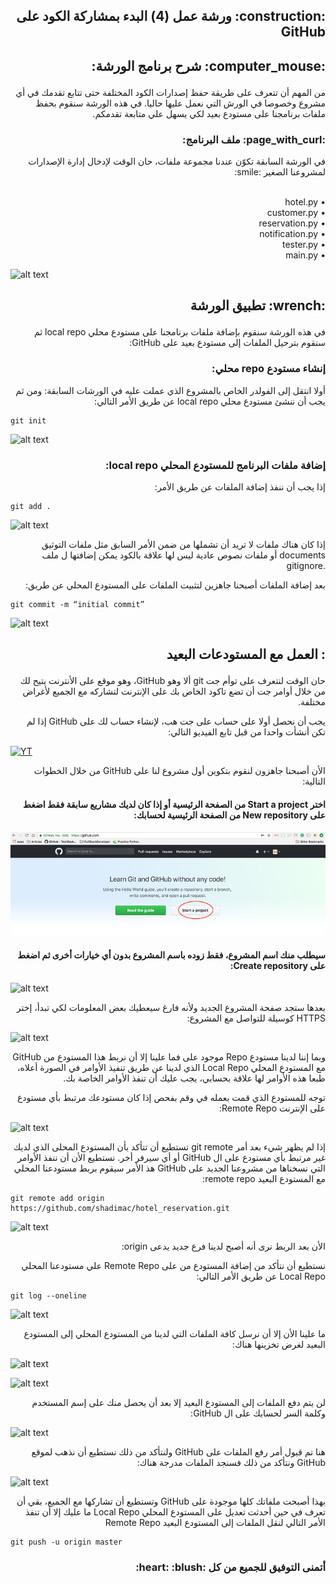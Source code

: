 
<h2>
<p dir='rtl' align='right'>
:construction: ورشة عمل (4) البدء بمشاركة الكود على GitHub 
</p>
</h2>

<h2>
<p dir='rtl' align='right'>
:computer_mouse: شرح برنامج الورشة:
</p>
</h2>

<p dir='rtl' align='right'>
من المهم أن تتعرف على طريقة حفظ إصدارات الكود المختلفة حتى تتابع تقدمك في أي مشروع وخصوصا في الورش التي نعمل عليها حاليا. في هذه الورشة سنقوم بحفظ ملفات برنامجنا على مستودع بعيد لكي يسهل علي متابعة تقدمكم.
</p>

<h3>
<p dir='rtl' align='right'>
:page_with_curl: ملف البرنامج:
</p>
</h3>

<p dir='rtl' align='right'>
في الورشة السابقة تكوّن عندنا مجموعة ملفات، حان الوقت لإدخال إدارة الإصدارات لمشروعنا الصغير :smile: 
</p>

<p dir='rtl' align='right'>
<br> •	hotel.py
<br> • customer.py
<br> • reservation.py
<br> •	notification.py
<br> •	tester.py
<br> • main.py
</p>

![alt text](pictures/1.png "")

<h2>
<p dir='rtl' align='right'>
:wrench:  تطبيق الورشة
</p>
</h2>

<p dir='rtl' align='right'>
في هذه الورشة سنقوم بإضافة ملفات برنامجنا على مستودع محلي local repo ثم سنقوم بترحيل الملفات إلى مستودع بعيد على GitHub: 
</p>

<h3>
<p dir='rtl' align='right'>
إنشاء مستودع repo محلي:
</p>
</h3>

<p dir='rtl' align='right'>
أولا انتقل إلى الفولدر الخاص بالمشروع الذي عملت عليه في الورشات السابقة:
ومن ثم يجب أن ننشئ مستودع محلي local repo  عن طريق الأمر التالي:
</p>

    git init

![alt text](pictures/2.png "")

<h3>
<p dir='rtl' align='right'>
إضافة ملفات البرنامج للمستودع المحلي local repo:
</p>
</h3>

<p dir='rtl' align='right'>
إذا يجب أن ننفذ إضافة الملفات عن طريق الأمر:
</p>

    git add . 

![alt text](pictures/3.png "")

<p dir='rtl' align='right'>
إذا كان هناك  ملفات لا تريد أن تشملها من ضمن الأمر السابق مثل ملفات التوثيق documents أو ملفات نصوص عادية ليس لها علاقة بالكود يمكن إضافتها ل ملف .gitignore
</p>

<p dir='rtl' align='right'>
بعد إضافة الملفات أصبحنا جاهزين لتثبيت الملفات على المستودع المحلي عن طريق:
</p>

    git commit -m “initial commit”

![alt text](pictures/4.png "")

<h2>
<p dir='rtl' align='right'>
: العمل مع المستودعات البعيد
</p>
</h2>


<p dir='rtl' align='right'>
 حان الوقت لنتعرف على توأم جت git ألا وهو GitHub، وهو موقع على الأنترنت يتيح لك من خلال أوامر جت أن تضع تاكود الخاص بك على الإنترنت لتشاركه مع الجميع لأغراض مختلفة.
    </p>
<p dir='rtl' align='right'>
يجب أن نحصل أولا على حساب على جت هب، لإنشاء حساب لك على GitHub إذا لم تكن أنشأت واحدا من قبل تابع الفيديو التالي:
</p>

[![YT](http://img.youtube.com/vi/pJ6RGrdb_uw/0.jpg)](http://www.youtube.com/watch?v=pJ6RGrdb_uw)

<p dir='rtl' align='right'>
 الأن أصبحنا جاهزون لنقوم بتكوين أول مشروع لنا على GitHub من خلال الخطوات التالية:
</p>

<h4>
<p dir='rtl' align='right'>
 اختر Start a project من الصفحة الرئيسية أو إذا كان لديك مشاريع سابقة فقط اضغط على New repository من الصفحة الرئيسية لحسابك: 
</p>
</h4>

![alt text](pictures/5.jpg "")

 <h4>
<p dir='rtl' align='right'>
 سيطلب منك اسم المشروع، فقط زوده باسم المشروع بدون أي خيارات أخرى ثم اضغط على Create repository:
</p>
</h4>

![alt text](pictures/6.png "")

<p dir='rtl' align='right'>
بعدها ستجد صفحة المشروع الجديد ولأنه فارغ سيعطيك بعض المعلومات لكي تبدأ، إختر HTTPS  كوسيلة للتواصل مع المشروع:
</p>

![alt text](pictures/7.png "")

<p dir='rtl' align='right'>
    وبما إننا لدينا مستودع Repo موجود على فما علينا إلا أن نربط هذا المستودع من GitHub مع المستودع المحلي     Local Repo الذي لدينا عن طريق تنفيذ الأوامر في الصورة أعلاه، طبعا هذه الأوامر لها علاقة بحسابي، يجب عليك أن تنفذ الأوامر الخاصة بك.
</p>

<p dir='rtl' align='right'>
    توجه للمستودع الذي قمت بعمله في وقم بفحص إذا كان مستودعك مرتبط بأي مستودع على الإنترنت Remote Repo:
</p>

![alt text](pictures/8.png "")

<p dir='rtl' align='right'>
إذا لم يظهر شيء بعد أمر git remote تستطيع أن تتأكد بأن المستودع المحلى الذي لديك غير مرتبط بأي مستودع على ال GitHub أو أي سيرفر أخر.
نستطيع الأن أن ننفذ الأوامر التي نسخناها من مشروعنا الجديد على GitHub هذ الأمر سيقوم بربط مستودعنا المحلي مع المستودع البعيد remote repo:
</p>

    git remote add origin https://github.com/shadimac/hotel_reservation.git

![alt text](pictures/9.png "")

<p dir='rtl' align='right'>
الأن بعد الربط  نرى أنه أصبح لدينا فرع جديد يدعى origin:
</p>

<p dir='rtl' align='right'>
نستطيع أن نتأكد من إضافة المستودع من على Remote Repo علي مستودعنا المحلي Local Repo عن طريق الأمر التالي:
</p>

    git log --oneline

![alt text](pictures/10.png "")

<p dir='rtl' align='right'>
ما علينا الأن إلا أن نرسل كافة الملفات التي لدينا من المستودع المحلي إلى المستودع البعيد لغرض تخزينها هناك:
</p>

![alt text](pictures/11.png "")

![alt text](pictures/12.png "")

<p dir='rtl' align='right'>
لن يتم دفع الملفات إلى المستودع البعيد إلا بعد أن يحصل منك على إسم المستخدم وكلمة السر لحسابك على ال GitHub:
</p>

![alt text](pictures/13.png "")

<p dir='rtl' align='right'>
هنا تم قبول أمر رفع الملفات على GitHub ولنتأكد من ذلك نستطيع أن نذهب لموقع GitHub ونتأكد من ذلك فسنجد الملفات مدرجة هناك:
</p>

![alt text](pictures/14.png "")

<p dir='rtl' align='right'>
بهذا أصبحت ملفاتك كلها موجودة على GitHub وتستطيع أن تشاركها مع الجميع، بقي أن تعرف في حين أحدثت تعديل على المستودع المحلي Local Repo ما عليك إلا أن تنفذ الأمر التالي لنقل الملفات إلى المستودع البعيد Remote Repo
</p>

    git push -u origin master


<h3>
<p dir='rtl' align='right'>
أتمنى التوفيق للجميع من كل :heart: :blush:
</p>
</h3>
